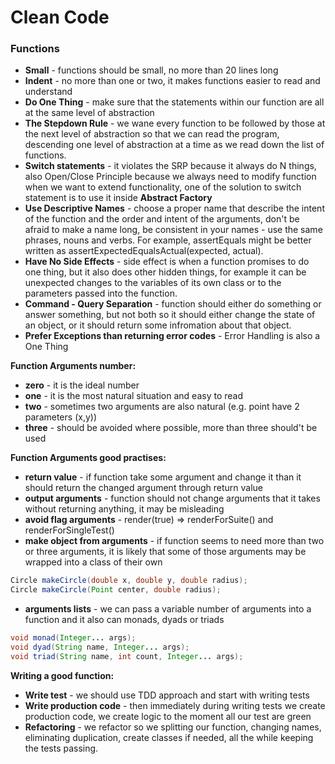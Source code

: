 # Clean Code

### Functions
* __Small__ - functions should be small, no more than 20 lines long
* __Indent__ - no more than one or two, it makes functions easier to read and understand
* __Do One Thing__ - make sure that the statements within our function are all at the same level of abstraction
* __The Stepdown Rule__ - we wane every function to be followed by those at the next level of abstraction so that we can read the program,
descending one level of abstraction at a time as we read down the list of functions.
* __Switch statements__ - it violates the SRP because it always do N things, also Open/Close Principle because we always need to modify
function when we want to extend functionality, one of the solution to switch statement is to use it inside __Abstract Factory__
* __Use Descriptive Names__ - choose a proper name that describe the intent of the function and the order and intent of the arguments, 
don't be afraid to make a name long, be consistent in your names - use the same phrases, nouns and verbs. For example, assertEquals 
might be better written as assertExpectedEqualsActual(expected, actual).
* __Have No Side Effects__ - side effect is when a function promises to do one thing, but it also does other hidden things, for example 
it can be unexpected changes to the variables of its own class or to the parameters passed into the function.
* __Command - Query Separation__ - function should either do something or answer something, but not both so it should either change the 
state of an object, or it should return some infromation about that object.
* __Prefer Exceptions than returning error codes__ - Error Handling is also a One Thing

__Function Arguments number:__
* __zero__ - it is the ideal number
* __one__ - it is the most natural situation and easy to read
* __two__ - sometimes two arguments are also natural (e.g. point have 2 parameters (x,y))
* __three__ - should be avoided where possible, more than three should't be used

__Function Arguments good practises:__
* __return value__ - if function take some argument and change it than it should return the changed argument through return value
* __output arguments__ - function should not change arguments that it takes without returning anything, it may be misleading
* __avoid flag arguments__ - render(true) => renderForSuite() and renderForSingleTest()
* __make object from arguments__ - if function seems to need more than two or three arguments, it is likely that some of those arguments
may be wrapped into a class of their own
```java
Circle makeCircle(double x, double y, double radius);
Circle makeCircle(Point center, double radius);
```
* __arguments lists__ - we can pass a variable number of arguments into a function and it also can monads, dyads or triads
```java
void monad(Integer... args);
void dyad(String name, Integer... args);
void triad(String name, int count, Integer... args);
```

__Writing a good function:__ 
* __Write test__ - we should use TDD approach and start with writing tests 
* __Write production code__ - then immediately during writing tests we create production code, we create logic to the moment all our
test are green
* __Refactoring__ - we refactor so we splitting our function, changing names, eliminating duplication, create classes if needed, all 
the while keeping the tests passing.
